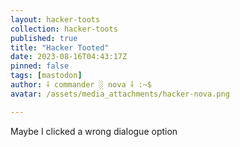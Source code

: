 ```yaml
---
layout: hacker-toots
collection: hacker-toots
published: true
title: "Hacker Tooted"
date: 2023-08-16T04:43:17Z
pinned: false
tags: [mastodon]
author: ⸸ commander ░ nova ⸸ :~$
avatar: /assets/media_attachments/hacker-nova.png

---
```


<p>Maybe I clicked a wrong dialogue option</p>


